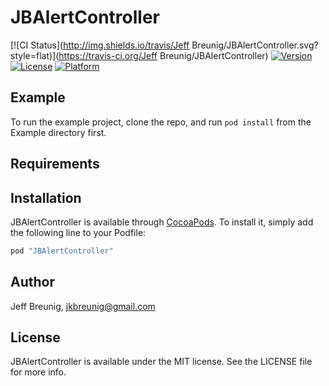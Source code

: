 # JBAlertController

[![CI Status](http://img.shields.io/travis/Jeff Breunig/JBAlertController.svg?style=flat)](https://travis-ci.org/Jeff Breunig/JBAlertController)
[![Version](https://img.shields.io/cocoapods/v/JBAlertController.svg?style=flat)](http://cocoapods.org/pods/JBAlertController)
[![License](https://img.shields.io/cocoapods/l/JBAlertController.svg?style=flat)](http://cocoapods.org/pods/JBAlertController)
[![Platform](https://img.shields.io/cocoapods/p/JBAlertController.svg?style=flat)](http://cocoapods.org/pods/JBAlertController)

## Example

To run the example project, clone the repo, and run `pod install` from the Example directory first.

## Requirements

## Installation

JBAlertController is available through [CocoaPods](http://cocoapods.org). To install
it, simply add the following line to your Podfile:

```ruby
pod "JBAlertController"
```

## Author

Jeff Breunig, jkbreunig@gmail.com

## License

JBAlertController is available under the MIT license. See the LICENSE file for more info.
